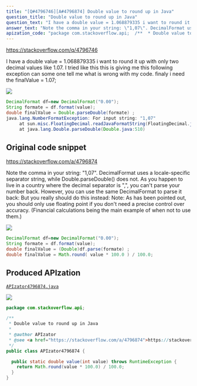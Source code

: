 ```yaml
---
title: "[Q#4796746][A#4796874] Double value to round up in Java"
question_title: "Double value to round up in Java"
question_text: "I have a double value = 1.068879335 i want to round it up with only two decimal values like 1.07. I tried like this this is giving me this following exception can some one tell me what is wrong with my code. finaly i need the finalValue = 1.07;"
answer_text: "Note the comma in your string: \"1,07\". DecimalFormat uses a locale-specific separator string, while Double.parseDouble() does not. As you happen to live in a country where the decimal separator is \",\", you can't parse your number back. However, you can use the same DecimalFormat to parse it back: But you really should do this instead: Note: As has been pointed out, you should only use floating point if you don't need a precise control over accuracy. (Financial calculations being the main example of when not to use them.)"
apization_code: "package com.stackoverflow.api;  /**  * Double value to round up in Java  *  * @author APIzator  * @see <a href=\"https://stackoverflow.com/a/4796874\">https://stackoverflow.com/a/4796874</a>  */ public class APIzator4796874 {    public static double value(int value) throws RuntimeException {     return Math.round(value * 100.0) / 100.0;   } }"
---
```


https://stackoverflow.com/q/4796746

I have a double value = 1.068879335 i want to round it up with only two decimal values like 1.07.
I tried like this
this is giving me this following exception
can some one tell me what is wrong with my code.
finaly i need the finalValue = 1.07;


<div class="code-logo"><img src="/stackoverflow.png" /></div>

```java
DecimalFormat df=new DecimalFormat("0.00");
String formate = df.format(value);
double finalValue = Double.parseDouble(formate) ;
java.lang.NumberFormatException: For input string: "1,07"
     at sun.misc.FloatingDecimal.readJavaFormatString(FloatingDecimal.java:1224)
     at java.lang.Double.parseDouble(Double.java:510)
```


## Original code snippet

https://stackoverflow.com/a/4796874

Note the comma in your string: &quot;1,07&quot;. DecimalFormat uses a locale-specific separator string, while Double.parseDouble() does not. As you happen to live in a country where the decimal separator is &quot;,&quot;, you can&#x27;t parse your number back.
However, you can use the same DecimalFormat to parse it back:
But you really should do this instead:
Note: As has been pointed out, you should only use floating point if you don&#x27;t need a precise control over accuracy. (Financial calculations being the main example of when not to use them.)

<div class="code-logo"><img src="/stackoverflow.png" /></div>

```java
DecimalFormat df=new DecimalFormat("0.00");
String formate = df.format(value); 
double finalValue = (Double)df.parse(formate) ;
double finalValue = Math.round( value * 100.0 ) / 100.0;
```

## Produced APIzation

[`APIzator4796874.java`](https://github.com/pasqualesalza/apization-temp-data/raw/master/search/APIzator4796874.java)

<div class="code-logo"><img src="/apizator.png" /></div>

```java
package com.stackoverflow.api;

/**
 * Double value to round up in Java
 *
 * @author APIzator
 * @see <a href="https://stackoverflow.com/a/4796874">https://stackoverflow.com/a/4796874</a>
 */
public class APIzator4796874 {

  public static double value(int value) throws RuntimeException {
    return Math.round(value * 100.0) / 100.0;
  }
}

```